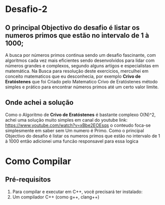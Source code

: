 # Desafio-2
## O principal Objectivo do desafio é listar os numeros primos que estão no intervalo de 1 à 1000;
A busca por números primos continua sendo um desafio fascinante, com algoritmos cada vez mais eficientes sendo desenvolvidos para lidar com números grandes e complexos, segundo alguns artigos e especialistas em matemática. 
Na Busca para resolução deste exercicios, merculhei em conceito matematicos que eu desconhecia, por exemplo **Crivo de Eratóstenes** que foi Criado pelo Matematico  Crivo de Eratóstenes método simples e prático para encontrar números primos até um certo valor limite.
## Onde achei a solução
Como o Algoritmo de **Crivo de Eratóstenes** é bastante complexo O(N)^2, achei uma solução muito simples em canal do youtube link: https://www.youtube.com/watch?v=xBbe2EOEsqs
o conteudo foca-se simplesmente em saber sem Um numero é Primo.
Como o principal Objectivo do desafio é listar os numeros primos que estão no intervalo de 1 à 1000 então adicionei uma funcão responsavel para essa logica 
# Como Compilar 
## Pré-requisitos 
1. Para compilar e executar em C++, você precisará ter instalado:
2. Um compilador C++ (como g++, clang++)
